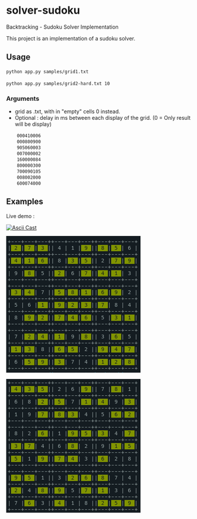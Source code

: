 # solver-sudoku

  Backtracking - Sudoku Solver Implementation

This project is an implementation of a sudoku solver.

## Usage

    python app.py samples/grid1.txt

    python app.py samples/grid2-hard.txt 10


### Arguments 

- grid as .txt, with in "empty" cells 0 instead.
- Optional : delay in ms between each display of the grid. (0 = Only result will be display)

```
    000410006
    000800900
    905060003
    007000002
    160000084
    800000300
    700090105
    008002000
    600074000
```


## Examples

Live demo : 

[![Ascii Cast](https://asciinema.org/a/502207.svg)](https://asciinema.org/a/502207)


![Hard grid](images/2022-06-16_19-55-46.png)


![Simple grid](images/2022-06-16_19-56-09.png)
